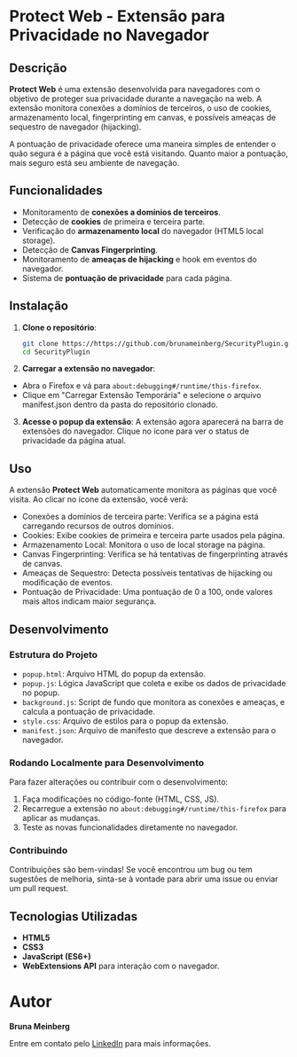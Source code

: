 # Protect Web - Extensão para Privacidade no Navegador

## Descrição

**Protect Web** é uma extensão desenvolvida para navegadores com o objetivo de proteger sua privacidade durante a navegação na web. A extensão monitora conexões a domínios de terceiros, o uso de cookies, armazenamento local, fingerprinting em canvas, e possíveis ameaças de sequestro de navegador (hijacking).

A pontuação de privacidade oferece uma maneira simples de entender o quão segura é a página que você está visitando. Quanto maior a pontuação, mais seguro está seu ambiente de navegação.

## Funcionalidades

- Monitoramento de **conexões a domínios de terceiros**.
- Detecção de **cookies** de primeira e terceira parte.
- Verificação do **armazenamento local** do navegador (HTML5 local storage).
- Detecção de **Canvas Fingerprinting**.
- Monitoramento de **ameaças de hijacking** e hook em eventos do navegador.
- Sistema de **pontuação de privacidade** para cada página.

## Instalação

1. **Clone o repositório**:
   ```bash
   git clone https://https://github.com/brunameinberg/SecurityPlugin.git
   cd SecurityPlugin

 2. **Carregar a extensão no navegador**:
- Abra o Firefox e vá para  `about:debugging#/runtime/this-firefox`.
- Clique em "Carregar Extensão Temporária" e selecione o arquivo manifest.json dentro da pasta do repositório clonado.

 3. **Acesse o popup da extensão**:
A extensão agora aparecerá na barra de extensões do navegador. Clique no ícone para ver o status de privacidade da página atual.

## Uso
A extensão **Protect Web** automaticamente monitora as páginas que você visita. Ao clicar no ícone da extensão, você verá:

- Conexões a domínios de terceira parte: Verifica se a página está carregando recursos de outros domínios.
- Cookies: Exibe cookies de primeira e terceira parte usados pela página.
- Armazenamento Local: Monitora o uso de local storage na página.
- Canvas Fingerprinting: Verifica se há tentativas de fingerprinting através de canvas.
- Ameaças de Sequestro: Detecta possíveis tentativas de hijacking ou modificação de eventos.
- Pontuação de Privacidade: Uma pontuação de 0 a 100, onde valores mais altos indicam maior segurança.

## Desenvolvimento

### Estrutura do Projeto
- `popup.html`: Arquivo HTML do popup da extensão.
- `popup.js`: Lógica JavaScript que coleta e exibe os dados de privacidade no popup.
- `background.js`: Script de fundo que monitora as conexões e ameaças, e calcula a pontuação de privacidade.
- `style.css`: Arquivo de estilos para o popup da extensão.
- `manifest.json`: Arquivo de manifesto que descreve a extensão para o navegador.


### Rodando Localmente para Desenvolvimento
Para fazer alterações ou contribuir com o desenvolvimento:

1. Faça modificações no código-fonte (HTML, CSS, JS).
2. Recarregue a extensão no `about:debugging#/runtime/this-firefox` para aplicar as mudanças.
3. Teste as novas funcionalidades diretamente no navegador.

### Contribuindo
Contribuições são bem-vindas! Se você encontrou um bug ou tem sugestões de melhoria, sinta-se à vontade para abrir uma issue ou enviar um pull request.


## Tecnologias Utilizadas
- **HTML5**
- **CSS3**
- **JavaScript (ES6+)**
- **WebExtensions API** para interação com o navegador.

# Autor
**Bruna Meinberg**



Entre em contato pelo [LinkedIn](https://www.linkedin.com/in/brunameinberg) para mais informações.

